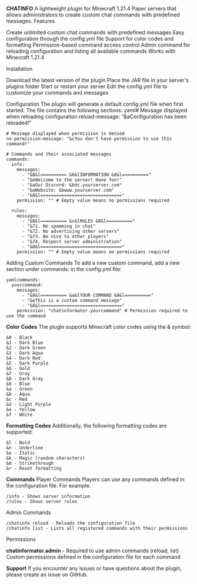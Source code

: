 **CHATINFO**
A lightweight plugin for Minecraft 1.21.4 Paper servers that allows administrators to create custom chat commands with predefined messages.
Features

Create unlimited custom chat commands with predefined messages
Easy configuration through the config.yml file
Support for color codes and formatting
Permission-based command access control
Admin command for reloading configuration and listing all available commands
Works with Minecraft 1.21.4

Installation

Download the latest version of the plugin
Place the JAR file in your server's plugins folder
Start or restart your server
Edit the config.yml file to customize your commands and messages

Configuration
The plugin will generate a default config.yml file when first started. The file contains the following sections:
yaml# Message displayed when reloading configuration
reload-message: "&aConfiguration has been reloaded!"
```
# Message displayed when permission is denied
no-permission-message: "&cYou don't have permission to use this command!"
```
```
# Commands and their associated messages
commands:
  info:
    messages:
      - "&8&l========== &6&lINFORMATION &8&l=========="
      - "&eWelcome to the server! Have fun!"
      - "&aOur Discord: &bdc.yourserver.com"
      - "&aWebsite: &bwww.yourserver.com"
      - "&8&l==============================="
    permission: "" # Empty value means no permissions required

  rules:
    messages:
      - "&8&l========== &c&lRULES &8&l=========="
      - "&71. No spamming in chat"
      - "&72. No advertising other servers"
      - "&73. Be nice to other players"
      - "&74. Respect server administration"
      - "&8&l==============================="
    permission: "" # Empty value means no permissions required
```
Adding Custom Commands
To add a new custom command, add a new section under commands: in the config.yml file:
```
yamlcommands:
  yourcommand:
    messages:
      - "&8&l========== &a&lYOUR COMMAND &8&l=========="
      - "&eThis is a custom command message"
      - "&8&l==============================="
    permission: "chatinformator.yourcommand" # Permission required to use the command
```
**Color Codes**
The plugin supports Minecraft color codes using the & symbol:
```
&0 - Black
&1 - Dark Blue
&2 - Dark Green
&3 - Dark Aqua
&4 - Dark Red
&5 - Dark Purple
&6 - Gold
&7 - Gray
&8 - Dark Gray
&9 - Blue
&a - Green
&b - Aqua
&c - Red
&d - Light Purple
&e - Yellow
&f - White
```
**Formatting Codes**
Additionally, the following formatting codes are supported:
```
&l - Bold
&n - Underline
&o - Italic
&k - Magic (random characters)
&m - Strikethrough
&r - Reset formatting
```
**Commands**
Player Commands
Players can use any commands defined in the configuration file. For example:
```
/info - Shows server information
/rules - Shows server rules
```
Admin Commands
```
/chatinfo reload - Reloads the configuration file
/chatinfo list - Lists all registered commands with their permissions
```
Permissions

**chatinformator.admin** - Required to use admin commands (reload, list)
Custom permissions defined in the configuration file for each command

**Support**
If you encounter any issues or have questions about the plugin, please create an issue on GitHub.


